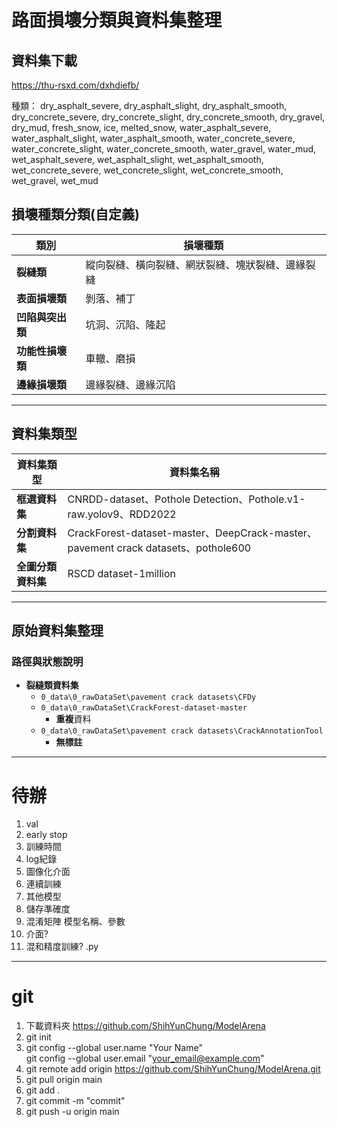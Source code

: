 # 路面損壞分類與資料集整理

## 資料集下載
https://thu-rsxd.com/dxhdiefb/

種類：
dry_asphalt_severe, dry_asphalt_slight, dry_asphalt_smooth, dry_concrete_severe, dry_concrete_slight, dry_concrete_smooth, dry_gravel, dry_mud, fresh_snow, ice, melted_snow, water_asphalt_severe, water_asphalt_slight, water_asphalt_smooth, water_concrete_severe, water_concrete_slight, water_concrete_smooth, water_gravel, water_mud, wet_asphalt_severe, wet_asphalt_slight, wet_asphalt_smooth, wet_concrete_severe, wet_concrete_slight, wet_concrete_smooth, wet_gravel, wet_mud



## 損壞種類分類(自定義)

| **類別**       | **損壞種類**                                           |
|----------------|--------------------------------------------------------|
| **裂縫類**     | 縱向裂縫、橫向裂縫、網狀裂縫、塊狀裂縫、邊緣裂縫         |
| **表面損壞類** | 剝落、補丁                                             |
| **凹陷與突出類** | 坑洞、沉陷、隆起                                       |
| **功能性損壞類** | 車轍、磨損                                             |
| **邊緣損壞類** | 邊緣裂縫、邊緣沉陷                                      |

---

## 資料集類型

| **資料集類型** | **資料集名稱**                                           |
|----------------|----------------------------------------------------------|
| **框選資料集** | CNRDD-dataset、Pothole Detection、Pothole.v1-raw.yolov9、RDD2022 |
| **分割資料集** | CrackForest-dataset-master、DeepCrack-master、pavement crack datasets、pothole600 |
| **全圖分類資料集** | RSCD dataset-1million                                    |

---

## 原始資料集整理

### 路徑與狀態說明
- **裂縫類資料集**
  - `0_data\0_rawDataSet\pavement crack datasets\CFDy`  
  - `0_data\0_rawDataSet\CrackForest-dataset-master`  
    - **重複**資料
  - `0_data\0_rawDataSet\pavement crack datasets\CrackAnnotationTool`  
    - **無標註**

---

# 待辦

1. val
2. early stop
3. 訓練時間
4. log紀錄
5. 圖像化介面
6. 連續訓練
7. 其他模型
8. 儲存準確度
9. 混淆矩陣 模型名稱、參數
10. 介面?
11. 混和精度訓練?
.py

---
# git

1. 下載資料夾
https://github.com/ShihYunChung/ModelArena
2. git init
3. git config --global user.name "Your Name"<br>git config --global user.email "your_email@example.com"
4. git remote add origin https://github.com/ShihYunChung/ModelArena.git
5. git pull origin main
6. git add .
7.  git commit -m "commit"
8. git push -u origin main


